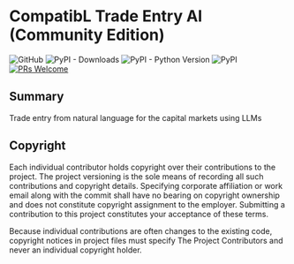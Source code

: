 # CompatibL Trade Entry AI (Community Edition)
![GitHub](https://img.shields.io/github/license/compatibl/tradeentry)
![PyPI - Downloads](https://img.shields.io/pypi/dm/tradeentry)
![PyPI - Python Version](https://img.shields.io/pypi/pyversions/tradeentry)
![PyPI](https://img.shields.io/pypi/v/tradeentry)
[![PRs Welcome](https://img.shields.io/badge/PRs-welcome-brightgreen.svg)](https://github.com/compatibl/tradeentry/pulls)
## Summary

Trade entry from natural language for the capital markets using LLMs

## Copyright

Each individual contributor holds copyright over their contributions to the
project. The project versioning is the sole means of recording all such
contributions and copyright details. Specifying corporate affiliation or
work email along with the commit shall have no bearing on copyright ownership
and does not constitute copyright assignment to the employer. Submitting a
contribution to this project constitutes your acceptance of these terms.

Because individual contributions are often changes to the existing code,
copyright notices in project files must specify The Project Contributors and
never an individual copyright holder.


